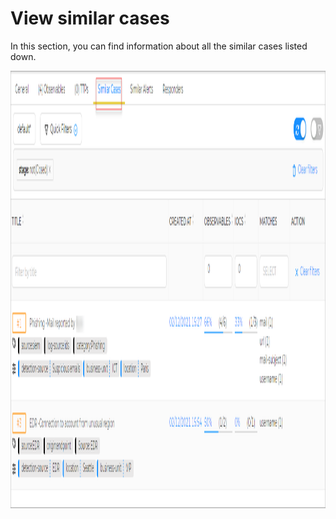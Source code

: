 # View similar cases

In this section, you can find information about all the similar cases listed down.


<img src="../../../images/user-guides/analyst-corner/alerts/alerts-similar-cases-tab.png" alt=" view similar cases tab " width="700" height="700"/>